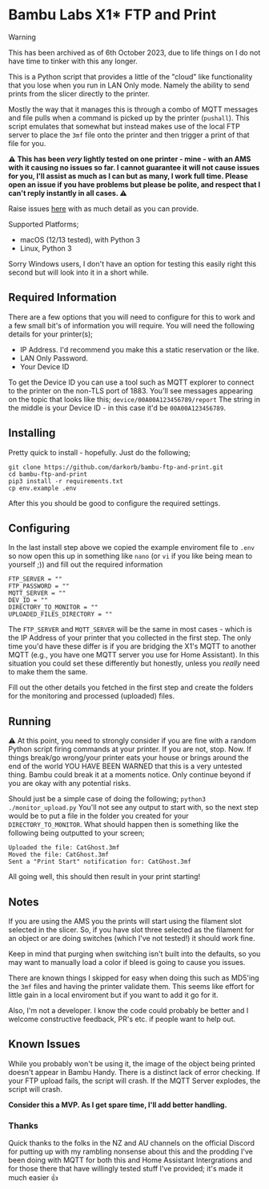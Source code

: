 
# Bambu Labs X1* FTP and Print

> [!WARNING]
> This has been archived as of 6th October 2023, due to life things on I do not have time to tinker with this any longer.

This is a Python script that provides a little of the "cloud" like functionality that you lose when you run in LAN Only mode. Namely the ability to send prints from the slicer directly to the printer.

Mostly the way that it manages this is through a combo of MQTT messages and file pulls when a command is picked up by the printer (`pushall`). This script emulates that somewhat but instead makes use of the local FTP server to place the `3mf` file onto the printer and then trigger a print of that file for you.

**:warning: This has been _very_ lightly tested on one printer - mine - with an AMS with it causing no issues so far. I cannot guarantee it will not cause issues for you, I'll assist as much as I can but as many, I work full time. Please open an issue if you have problems but please be polite, and respect that I can't reply instantly in all cases. :warning:**

Raise issues [here](https://github.com/darkorb/bambu-ftp-and-print/issues/new) with as much detail as you can provide.

Supported Platforms;
- macOS (12/13 tested), with Python 3
- Linux, Python 3

Sorry Windows users, I don't have an option for testing this easily right this second but will look into it in a short while.

## Required Information
There are a few options that you will need to configure for this to work and a few small bit's of information you will require.
You will need the following details for your printer(s);

- IP Address. I'd recommend you make this a static reservation or the like.
- LAN Only Password.
- Your Device ID

To get the Device ID you can use a tool such as MQTT explorer to connect to the printer on the non-TLS port of 1883. You'll see messages appearing on the topic that looks like this;
`device/00A00A123456789/report`
The string in the middle is your Device ID - in this case it'd be `00A00A123456789`.

## Installing
Pretty quick to install - hopefully. Just do the following;

    git clone https://github.com/darkorb/bambu-ftp-and-print.git
    cd bambu-ftp-and-print
    pip3 install -r requirements.txt
    cp env.example .env

After this you should be good to configure the required settings.

## Configuring
In the last install step above we copied the example enviroment file to `.env` so now open this up in something like `nano` (or `vi` if you like being mean to yourself ;)) and fill out the required information

    FTP_SERVER = ""
    FTP_PASSWORD = ""
    MQTT_SERVER = ""
    DEV_ID = ""
    DIRECTORY_TO_MONITOR = ""
    UPLOADED_FILES_DIRECTORY = ""
The `FTP_SERVER` and `MQTT_SERVER` will be the same in most cases - which is the IP Address of your printer that you collected in the first step. The only time you'd have these differ is if you are bridging the X1's MQTT to another MQTT (e.g., you have one MQTT server you use for Home Assistant). In this situation you could set these differently but honestly, unless you _really_ need to make them the same. 

Fill out the other details you fetched in the first step and create the folders for the monitoring and processed (uploaded) files. 
## Running

:warning: At this point, you need to strongly consider if you are fine with a random Python script firing commands at your printer. If you are not, stop. Now. If things break/go wrong/your printer eats your house or brings around the end of the world YOU HAVE BEEN WARNED that this is a very untested thing. Bambu could break it at a moments notice. Only continue beyond if you are okay with any potential risks.

Should just be a simple case of doing the following;
``python3 ./monitor_upload.py``
You'll not see any output to start with, so the next step would be to put a file in the folder you created for your `DIRECTORY_TO_MONITOR`. What should happen then is something like the following being outputted to your screen;

    Uploaded the file: CatGhost.3mf
    Moved the file: CatGhost.3mf
    Sent a "Print Start" notification for: CatGhost.3mf
All going well, this should then result in your print starting!
## Notes

If you are using the AMS you the prints will start using the filament slot selected in the slicer. So, if you have slot three selected as the filament for an object or are doing switches (which I've not tested!) it should work fine. 

Keep in mind that purging when switching isn't built into the defaults, so you may want to manually load a color if bleed is going to cause you issues.

There are known things I skipped for easy when doing this such as MD5'ing the `3mf` files and having the printer validate them. This seems like effort for little gain in a local enviroment but if you want to add it go for it.

Also, I'm not a developer. I know the code could probably be better and I welcome constructive feedback, PR's etc. if people want to help out.

## Known Issues

While you probably won't be using it, the image of the object being printed doesn't appear in Bambu Handy.
There is a distinct lack of error checking. If your FTP upload fails, the script will crash. If the MQTT Server explodes, the script will crash.

**Consider this a MVP. As I get spare time, I'll add better handling.**

### Thanks
Quick thanks to the folks in the NZ and AU channels on the official Discord for putting up with my rambling nonsense about this and the prodding I've been doing with MQTT for both this and Home Assistant Intergrations and for those there that have willingly tested stuff I've provided; it's made it much easier :thumbsup:
